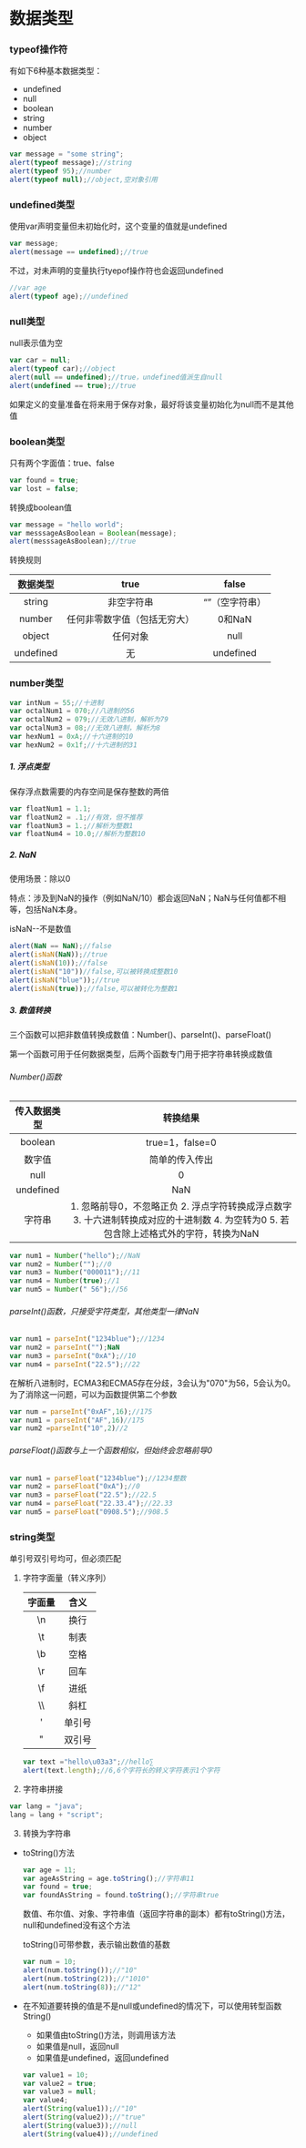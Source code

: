 # 数据类型

### typeof操作符

有如下6种基本数据类型：

- undefined
- null
- boolean
- string
- number
- object

```javascript
var message = "some string";
alert(typeof message);//string
alert(typeof 95);//number
alert(typeof null);//object,空对象引用
```

### undefined类型

使用var声明变量但未初始化时，这个变量的值就是undefined

```javascript
var message;
alert(message == undefined);//true
```

不过，对未声明的变量执行tyepof操作符也会返回undefined

```javascript
//var age
alert(typeof age);//undefined
```

### null类型

null表示值为空

```javascript
var car = null;
alert(typeof car);//object
alert(null == undefined);//true，undefined值派生自null
alert(undefined == true);//true
```

如果定义的变量准备在将来用于保存对象，最好将该变量初始化为null而不是其他值

### boolean类型

只有两个字面值：true、false

```javascript
var found = true;
var lost = false;
```

转换成boolean值

```javascript
var message = "hello world";
var messsageAsBoolean = Boolean(message);
alert(messsageAsBoolean);//true
```

转换规则

|   数据类型    |      true      |   false   |
| :-------: | :------------: | :-------: |
|  string   |     非空字符串      | “”（空字符串）  |
|  number   | 任何非零数字值（包括无穷大） |   0和NaN   |
|  object   |      任何对象      |   null    |
| undefined |       无        | undefined |

### number类型

```javascript
var intNum = 55;//十进制
var octalNum1 = 070;//八进制的56
var octalNum2 = 079;//无效八进制，解析为79
var octalNum3 = 08;//无效八进制，解析为8
var hexNum1 = 0xA;//十六进制的10
var hexNum2 = 0x1f;//十六进制的31
```

##### 1. 浮点类型

保存浮点数需要的内存空间是保存整数的两倍

```javascript
var floatNum1 = 1.1;
var floatNum2 = .1;//有效，但不推荐
var floatNum3 = 1.;//解析为整数1
var floatNum4 = 10.0;//解析为整数10
```

##### 2. NaN

使用场景：除以0

特点：涉及到NaN的操作（例如NaN/10）都会返回NaN；NaN与任何值都不相等，包括NaN本身。

isNaN--不是数值

```javascript
alert(NaN == NaN);//false
alert(isNaN(NaN));//true
alert(isNaN(10));//false
alert(isNaN("10"))//false,可以被转换成整数10
alert(isNaN("blue"));//true
alert(isNaN(true));//false,可以被转化为整数1
```

##### 3. 数值转换

三个函数可以把非数值转换成数值：Number()、parseInt()、parseFloat()

第一个函数可用于任何数据类型，后两个函数专门用于把字符串转换成数值

###### Number()函数

|  传入数据类型   |                   转换结果                   |
| :-------: | :--------------------------------------: |
|  boolean  |              true=1，false=0              |
|    数字值    |                 简单的传入传出                  |
|   null    |                    0                     |
| undefined |                   NaN                    |
|    字符串    | 1. 忽略前导0，不忽略正负 2. 浮点字符转换成浮点数字 3. 十六进制转换成对应的十进制数 4. 为空转为0 5. 若包含除上述格式外的字符，转换为NaN |

```javascript
var num1 = Number("hello");//NaN
var num2 = Number("");//0
var num3 = Number("000011");//11
var num4 = Number(true);//1
var num5 = Number(" 56");//56
```

###### parseInt()函数，只接受字符类型，其他类型一律NaN

```javascript
var num1 = parseInt("1234blue");//1234
var num2 = parseInt("");NaN
var num3 = parseInt("0xA");//10
var num4 = parseInt("22.5");//22
```

在解析八进制时，ECMA3和ECMA5存在分歧，3会认为"070"为56，5会认为0。为了消除这一问题，可以为函数提供第二个参数

```javascript
var num = parseInt("0xAF",16);//175
var num1 = parseInt("AF",16)//175
var num2 =parseInt("10",2)//2
```

###### parseFloat()函数与上一个函数相似，但始终会忽略前导0

```javascript
var num1 = parseFloat("1234blue");//1234整数
var num2 = parseFloat("0xA");//0
var num3 = parseFloat("22.5");//22.5
var num4 = parseFloat("22.33.4");//22.33
var num5 = parseFloat("0908.5");//908.5
```

### string类型

单引号双引号均可，但必须匹配

1. 字符字面量（转义序列）

   | 字面量  |  含义  |
   | :--: | :--: |
   |  \n  |  换行  |
   |  \t  |  制表  |
   |  \b  |  空格  |
   |  \r  |  回车  |
   |  \f  |  进纸  |
   | \\\  |  斜杠  |
   |  \'  | 单引号  |
   |  \"  | 双引号  |

   ```javascript
   var text ="hello\u03a3";//hello∑
   alert(text.length);//6,6个字符长的转义字符表示1个字符
   ```

2.  字符串拼接

   ```javascript
   var lang = "java";
   lang = lang + "script";
   ```

3.  转换为字符串

   - toString()方法

     ```javascript
     var age = 11;
     var ageAsString = age.toString();//字符串11
     var found = true;
     var foundAsString = found.toString();//字符串true
     ```

     数值、布尔值、对象、字符串值（返回字符串的副本）都有toString()方法，null和undefined没有这个方法

     toString()可带参数，表示输出数值的基数

     ```javascript
     var num = 10;
     alert(num.toString());//"10"
     alert(num.toString(2));//"1010"
     alert(num.toString(8));//"12"
     ```

   - 在不知道要转换的值是不是null或undefined的情况下，可以使用转型函数String()

     - 如果值由toString()方法，则调用该方法
     - 如果值是null，返回null
     - 如果值是undefined，返回undefined

     ```javascript
     var value1 = 10;
     var value2 = true;
     var value3 = null;
     var value4;
     alert(String(value1));//"10"
     alert(String(value2));//"true"
     alert(String(value3));//null
     alert(String(value4));//undefined
     ```

     ​

